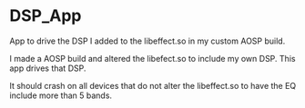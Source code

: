 DSP_App
=======

App to drive the DSP I added to the libeffect.so in my custom AOSP build.

I made a AOSP build and altered the libefect.so to include my own DSP. 
This app drives that DSP. 

It should crash on all devices that do not alter the libeffect.so to have the EQ include more than 5 bands.  
